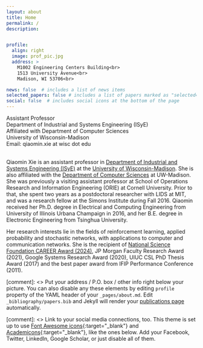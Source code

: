 ```yaml
---
layout: about
title: Home
permalink: /
description: 


profile:
  align: right
  image: prof_pic.jpg
  address: >  
    M1002 Engineering Centers Building<br>
    1513 University Avenue<br>
    Madison, WI 53706<br>

news: false  # includes a list of news items
selected_papers: false # includes a list of papers marked as "selected={true}"
social: false  # includes social icons at the bottom of the page
---
```


Assistant Professor<br>
Department of Industrial and Systems Engineering (ISyE)<br> 
Affiliated with Department of Computer Sciences<br>
University of Wisconsin-Madison<br>
Email: qiaomin.xie at wisc dot edu<br><br>

Qiaomin Xie is an assistant professor in <a href="https://www.engr.wisc.edu/department/industrial-systems-engineering/">Department of Industrial and Systems Engineering (ISyE)</a> at the <a href="https://www.wisc.edu/">University of Wisconsin-Madison</a>. She is also affiliated with the <a href="https://www.cs.wisc.edu/"> Department of Computer Sciences</a> at UW-Madison. She was previously a visiting assistant professor at School of Operations Research and Information Engineering (ORIE) at Cornell University. Prior to that, she spent two years as a postdoctoral researcher with LIDS at MIT, and was a research fellow at the Simons Institute during Fall 2016. Qiaomin received her Ph.D. degree in Electrical and Computing Engineering from University of Illinois Urbana Champaign in 2016, and her B.E. degree in Electronic Engineering from Tsinghua University.<br>

Her research interests lie in the fields of reinforcement learning, applied probability and stochastic networks, with applications to computer and communication networks. She is the recipient of <a href="https://engineering.wisc.edu/news/xie-hopes-to-advance-reinforcement-learning-with-nsf-career-award/">National Science Foundation CAREER Award (2024)</a>, JP Morgan Faculty Research Award (2021), Google Systems Research Award (2020), UIUC CSL PhD Thesis Award (2017) and the best paper award from IFIP Performance Conference (2011).


[comment]: <> Put your address / P.O. box / other info right below your picture. You can also disable any these elements by editing `profile` property of the YAML header of your `_pages/about.md`. Edit `_bibliography/papers.bib` and Jekyll will render your [publications page](/al-folio/publications/) automatically.

[comment]: <> Link to your social media connections, too. This theme is set up to use [Font Awesome icons](http://fortawesome.github.io/Font-Awesome/){:target="\_blank"} and [Academicons](https://jpswalsh.github.io/academicons/){:target="\_blank"}, like the ones below. Add your Facebook, Twitter, LinkedIn, Google Scholar, or just disable all of them.
